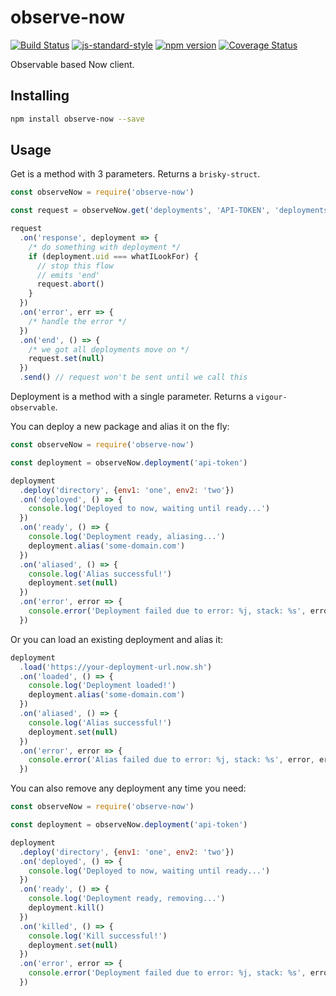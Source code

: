 # observe-now

[![Build Status](https://travis-ci.org/vigour-io/observe-now.svg?branch=master)](https://travis-ci.org/vigour-io/observe-now)
[![js-standard-style](https://img.shields.io/badge/code%20style-standard-brightgreen.svg)](http://standardjs.com/)
[![npm version](https://badge.fury.io/js/observe-now.svg)](https://badge.fury.io/js/observe-now)
[![Coverage Status](https://coveralls.io/repos/github/vigour-io/observe-now/badge.svg?branch=master)](https://coveralls.io/github/vigour-io/observe-now?branch=master)

Observable based Now client.

## Installing

```bash
npm install observe-now --save
```

## Usage

Get is  a method with 3 parameters. Returns a `brisky-struct`.

```js
const observeNow = require('observe-now')

const request = observeNow.get('deployments', 'API-TOKEN', 'deployments.*')

request
  .on('response', deployment => {
    /* do something with deployment */
    if (deployment.uid === whatILookFor) {
      // stop this flow
      // emits 'end'
      request.abort()
    }
  })
  .on('error', err => {
    /* handle the error */
  })
  .on('end', () => {
    /* we got all deployments move on */
    request.set(null)
  })
  .send() // request won't be sent until we call this
```

Deployment is a method with a single parameter. Returns a `vigour-observable`.

You can deploy a new package and alias it on the fly:

```js
const observeNow = require('observe-now')

const deployment = observeNow.deployment('api-token')

deployment
  .deploy('directory', {env1: 'one', env2: 'two'})
  .on('deployed', () => {
    console.log('Deployed to now, waiting until ready...')
  })
  .on('ready', () => {
    console.log('Deployment ready, aliasing...')
    deployment.alias('some-domain.com')
  })
  .on('aliased', () => {
    console.log('Alias successful!')
    deployment.set(null)
  })
  .on('error', error => {
    console.error('Deployment failed due to error: %j, stack: %s', error, error ? error.stack : '(no stack)')
  })
```

Or you can load an existing deployment and alias it:

```js
deployment
  .load('https://your-deployment-url.now.sh')
  .on('loaded', () => {
    console.log('Deployment loaded!')
    deployment.alias('some-domain.com')
  })
  .on('aliased', () => {
    console.log('Alias successful!')
    deployment.set(null)
  })
  .on('error', error => {
    console.error('Alias failed due to error: %j, stack: %s', error, error ? error.stack : '(no stack)')
  })
```

You can also remove any deployment any time you need:

```js
const observeNow = require('observe-now')

const deployment = observeNow.deployment('api-token')

deployment
  .deploy('directory', {env1: 'one', env2: 'two'})
  .on('deployed', () => {
    console.log('Deployed to now, waiting until ready...')
  })
  .on('ready', () => {
    console.log('Deployment ready, removing...')
    deployment.kill()
  })
  .on('killed', () => {
    console.log('Kill successful!')
    deployment.set(null)
  })
  .on('error', error => {
    console.error('Deployment failed due to error: %j, stack: %s', error, error ? error.stack : '(no stack)')
  })
```

